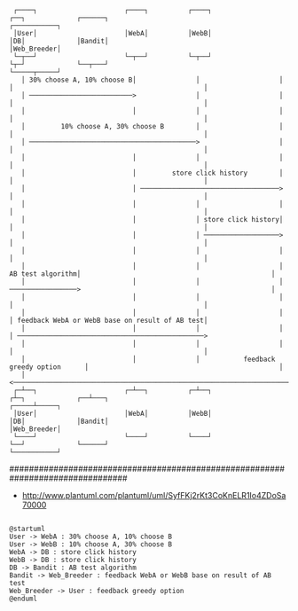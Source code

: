 

     ┌────┐                      ┌────┐          ┌────┐                ┌──┐             ┌──────┐                                      ┌───────────┐
     │User│                      │WebA│          │WebB│                │DB│             │Bandit│                                      │Web_Breeder│
     └─┬──┘                      └─┬──┘          └─┬──┘                └┬─┘             └──┬───┘                                      └─────┬─────┘
       │ 30% choose A, 10% choose B│               │                    │                  │                                                │      
       │ ──────────────────────────>               │                    │                  │                                                │      
       │                           │               │                    │                  │                                                │      
       │         10% choose A, 30% choose B        │                    │                  │                                                │      
       │ ──────────────────────────────────────────>                    │                  │                                                │      
       │                           │               │                    │                  │                                                │      
       │                           │         store click history        │                  │                                                │      
       │                           │ ───────────────────────────────────>                  │                                                │      
       │                           │               │                    │                  │                                                │      
       │                           │               │ store click history│                  │                                                │      
       │                           │               │ ───────────────────>                  │                                                │      
       │                           │               │                    │                  │                                                │      
       │                           │               │                    │ AB test algorithm│                                                │      
       │                           │               │                    │ ─────────────────>                                                │      
       │                           │               │                    │                  │                                                │      
       │                           │               │                    │                  │ feedback WebA or WebB base on result of AB test│      
       │                           │               │                    │                  │ ───────────────────────────────────────────────>      
       │                           │               │                    │                  │                                                │      
       │                           │               │           feedback greedy option      │                                                │      
       │ <───────────────────────────────────────────────────────────────────────────────────────────────────────────────────────────────────      
     ┌─┴──┐                      ┌─┴──┐          ┌─┴──┐                ┌┴─┐             ┌──┴───┐                                      ┌─────┴─────┐
     │User│                      │WebA│          │WebB│                │DB│             │Bandit│                                      │Web_Breeder│
     └────┘                      └────┘          └────┘                └──┘             └──────┘                                      └───────────┘

################################################################################
- http://www.plantuml.com/plantuml/uml/SyfFKj2rKt3CoKnELR1Io4ZDoSa70000

<p><code>
@startuml
User -> WebA : 30% choose A, 10% choose B
User -> WebB : 10% choose A, 30% choose B
WebA -> DB : store click history
WebB -> DB : store click history
DB -> Bandit : AB test algorithm
Bandit -> Web_Breeder : feedback WebA or WebB base on result of AB test
Web_Breeder -> User : feedback greedy option
@enduml
</code></p>

